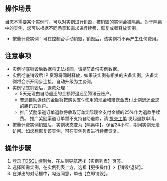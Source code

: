 ## 操作场景
当您不需要某个实例时，可以对实例进行销毁，被销毁的实例会被隔离。对于隔离中的实例，您可以根据不同场景和需求进行续费、恢复或者释放实例。
- 按量计费实例：可在控制台手动销毁，销毁后，该实例将不再产生任何费用。

## 注意事项
- 实例彻底销毁后数据将无法找回，请提前备份实例数据。
- 实例彻底销毁后 IP 资源将同时释放，如果该实例有相关的灾备实例，灾备实例将会断开同步连接，自动升级为主实例。
- 实例彻底销毁后，退款处理：
  - 5天无理由自助退还的金额将退还至腾讯云账户。
  - 普通自助退还的金额将按购买支付使用的现金和赠送金支付比例退还至您的腾讯云账户。
  - 推广奖励渠道订单退款将收取订单实际现金支付金额的25%作为退款手续费。 推广奖励渠道订单暂不支持自助退款，请 [提交工单](https://console.cloud.tencent.com/workorder/category) 发起退款申请。
 - 按量计费实例销毁后，实例状态变为【隔离中】，保留24小时，期间实例无法访问。如您想恢复该实例，可在实例列表进行续费恢复。


## 操作步骤
1. 登录 [TDSQL 控制台](https://console.cloud.tencent.com/dcdb)，在左侧导航选择【实例列表】页签。
2. 选择所需实例，在实例列表上方，选择【更多操作】>【销毁/退货】。
3. 在弹出的对话框中，勾选同意，单击【立即销毁】。
